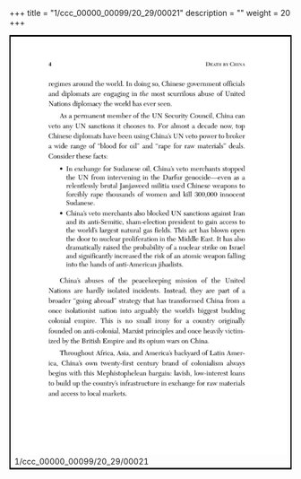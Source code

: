 +++
title = "1/ccc_00000_00099/20_29/00021"
description = ""
weight = 20
+++

<table style="border:2px solid black;max-width:800px;max-height:800px;" 
><tr><td>
<img class="center-fit-jpg"
src="/jpg_/out_jpg_dbc_021.jpg">
1/ccc_00000_00099/20_29/00021
</img></td></tr></table>
